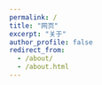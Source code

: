 ```yaml
---
permalink: /
title: "网页"
excerpt: "关于"
author_profile: false
redirect_from: 
  - /about/
  - /about.html
---
```

<!-- <!DOCTYPE html> -->
<html lang="zh-CN">
<head>
    <meta charset="UTF-8">
    <meta name="viewport" content="width=device-width, initial-scale=1.0">
    <title>欢迎来到我的网站</title>
    <style>
        /* 只针对特定链接的按钮样式 */
        a.link-button {
            display: inline-block;
            color: white;
            background-color: #4CAF50;
            text-decoration: none;
            padding: 8px 16px;
            border-radius: 4px;
            transition: all 0.3s ease;
            box-shadow: 0 2px 5px rgba(0,0,0,0.1);
            margin: 5px 0;
            border: none;
            font-weight: normal;
        }
        
        a.link-button:hover {
            background-color: #45a049;
            box-shadow: 0 4px 8px rgba(0,0,0,0.2);
            transform: translateY(-1px);
        }
        
        /* 保留原有水波纹样式 */
        #ripple-container {
            position: fixed;
            top: 0;
            left: 0;
            width: 100%;
            height: 100%;
            pointer-events: none;
            z-index: 9999;
        }

        .ripple {
            position: absolute;
            border-radius: 50%;
            background-color: rgba(0, 0, 0, 0.1);
            width: 0;
            height: 0;
            transform: translate(-50%, -50%);
            -webkit-animation: rippleEffect 1s ease-out;
            -moz-animation: rippleEffect 1s ease-out;
            -o-animation: rippleEffect 1s ease-out;
            animation: rippleEffect 1s ease-out;
        }

        @-webkit-keyframes rippleEffect {
            to {
                width: 200px;
                height: 200px;
                opacity: 0;
            }
        }

        @-moz-keyframes rippleEffect {
            to {
                width: 200px;
                height: 200px;
                opacity: 0;
            }
        }

        @-o-keyframes rippleEffect {
            to {
                width: 200px;
                height: 200px;
                opacity: 0;
            }
        }

        @keyframes rippleEffect {
            to {
                width: 200px;
                height: 200px;
                opacity: 0;
            }
        }
        
        /* 返回按钮样式 */
        .back-button {
            display: inline-block;
            color: white;
            background-color: #6c757d;
            text-decoration: none;
            padding: 8px 16px;
            border-radius: 4px;
            transition: all 0.3s ease;
            box-shadow: 0 2px 5px rgba(0,0,0,0.1);
            margin: 20px 0;
            border: none;
            font-weight: normal;
        }
        
        .back-button:hover {
            background-color: #5a6268;
            box-shadow: 0 4px 8px rgba(0,0,0,0.2);
            transform: translateY(-1px);
        }
    </style>
</head>
<body>
    <div id="ripple-container"></div>
    <h1>欢迎来到我的网站</h1>
    <hr>
    <p><a href="/chat.html" class="link-button">大模型对话</a></p>
    <p><a href="/map.html" class="link-button">旅行足迹</a></p>
    <p><a href="/translate.html" class="link-button">多语言翻译</a></p>
    <p><a href="/courses.html" class="link-button">进度记录</a></p>
    <p><a href="/game_plane.html" class="link-button">飞机大战</a></p>
    <p><a href="/db_viewer.html" class="link-button">数据库解析</a></p>
    <p><a href="/text_processor.html" class="link-button">文本处理</a></p>
    <p><a href="/receipt_scanner.html" class="link-button">票据识别</a></p>
    <hr>
    <p>强调一下<strong>几个单词</strong></p>
    <blockquote>引用内容</blockquote>
    <p>分割线</p>
    <hr>
    <script>
        document.addEventListener('DOMContentLoaded', function() {
            const rippleContainer = document.getElementById('ripple-container');

            function createRipple(event) {
                const ripple = document.createElement('div');
                ripple.classList.add('ripple');

                const x = event.clientX;
                const y = event.clientY;
                ripple.style.left = `${x}px`;
                ripple.style.top = `${y}px`;

                rippleContainer.appendChild(ripple);

                ripple.addEventListener('animationend', () => {
                    ripple.remove();
                });
            }

            document.addEventListener('click', createRipple);

            document.addEventListener('touchstart', (event) => {
                const touch = event.touches[0];
                createRipple(touch);
            }, { passive: true });
        });
    </script>
</body>
</html>

